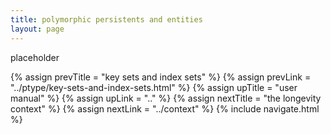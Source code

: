 ```yaml
---
title: polymorphic persistents and entities
layout: page
---
```


placeholder

{% assign prevTitle = "key sets and index sets" %}
{% assign prevLink = "../ptype/key-sets-and-index-sets.html" %}
{% assign upTitle = "user manual" %}
{% assign upLink = ".." %}
{% assign nextTitle = "the longevity context" %}
{% assign nextLink = "../context" %}
{% include navigate.html %}

